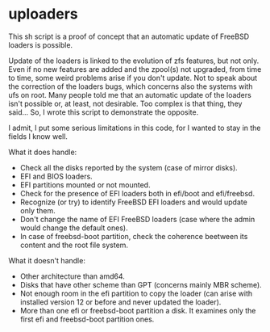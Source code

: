 # uploaders

This sh script is a proof of concept that an automatic update of FreeBSD loaders is possible.

Update of the loaders is linked to the evolution of zfs features, but not only.
Even if no new features are added and the zpool(s) not upgraded, from time to time, some weird problems arise if you don't update.
Not to speak about the correction of the loaders bugs, which concerns also the systems with ufs on root.
Many people told me that an automatic update of the loaders isn't possible or, at least, not desirable.
Too complex is that thing, they said... So, I wrote this script to demonstrate the opposite.

I admit, I put some serious limitations in this code, for I wanted to stay in the fields I know well.

What it does handle:
- Check all the disks reported by the system (case of mirror disks).
- EFI and BIOS loaders.
- EFI partitions mounted or not mounted.
- Check for the presence of EFI loaders both in efi/boot and efi/freebsd.
- Recognize (or try) to identify FreeBSD EFI loaders and would update only them.
- Don't change the name of EFI FreeBSD loaders (case where the admin would change the default ones).
- In case of freebsd-boot partition, check the coherence beetween its content and the root file system.

What it doesn't handle:
- Other architecture than amd64.
- Disks that have other scheme than GPT (concerns mainly MBR scheme).
- Not enough room in the efi partition to copy the loader (can arise with installed version 12 or before and never updated the loader).
- More than one efi or freebsd-boot partition a disk. It examines only the first efi and freebsd-boot partition ones.

